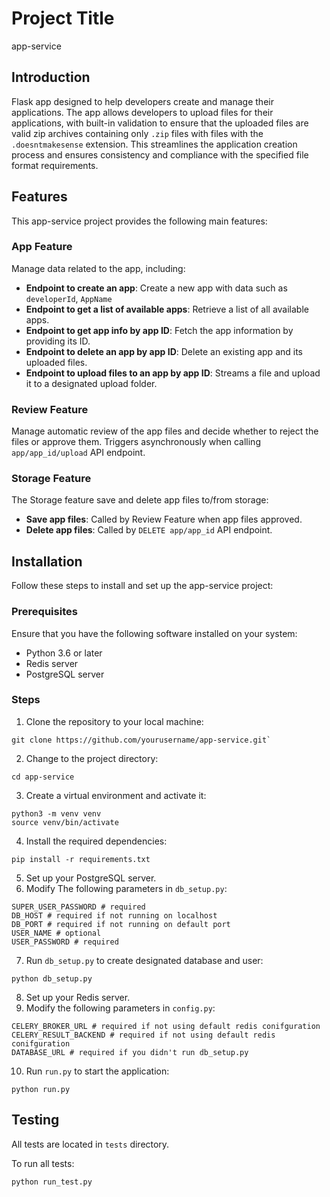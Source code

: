 # Project Title

app-service

## Introduction

Flask app designed to help developers create and manage their applications. The app allows developers to upload files
for their applications, with built-in validation to ensure that the uploaded files are valid zip archives containing
only `.zip` files with files with the `.doesntmakesense` extension. This streamlines the application creation process and ensures
consistency and compliance with the specified file format requirements.

## Features

This app-service project provides the following main features:

### App Feature

Manage data related to the app, including:

- **Endpoint to create an app**: Create a new app with data such as `developerId`, `AppName`
- **Endpoint to get a list of available apps**: Retrieve a list of all available apps.
- **Endpoint to get app info by app ID**: Fetch the app information by providing its ID.
- **Endpoint to delete an app by app ID**: Delete an existing app and its uploaded files.
- **Endpoint to upload files to an app by app ID**: Streams a file and upload it to a designated upload folder.

### Review Feature

Manage automatic review of the app files and decide whether to reject the files or approve them. Triggers asynchronously
when calling `app/app_id/upload` API endpoint.

### Storage Feature

The Storage feature save and delete app files to/from storage:

- **Save app files**: Called by Review Feature when app files approved.
- **Delete app files**: Called by `DELETE app/app_id` API endpoint.

## Installation

Follow these steps to install and set up the app-service project:

### Prerequisites

Ensure that you have the following software installed on your system:

- Python 3.6 or later
- Redis server
- PostgreSQL server

### Steps

1. Clone the repository to your local machine:

```
git clone https://github.com/yourusername/app-service.git`
```

2. Change to the project directory:

```
cd app-service
```

3. Create a virtual environment and activate it:

```
python3 -m venv venv
source venv/bin/activate
```

4. Install the required dependencies:

```
pip install -r requirements.txt
```

5. Set up your PostgreSQL server.
6. Modify The following parameters in `db_setup.py`:

```
SUPER_USER_PASSWORD # required
DB_HOST # required if not running on localhost
DB_PORT # required if not running on default port
USER_NAME # optional
USER_PASSWORD # required
```

7. Run `db_setup.py` to create designated database and user:

```
python db_setup.py
```

8. Set up your Redis server.
9. Modify the following parameters in `config.py`:

```
CELERY_BROKER_URL # required if not using default redis conifguration
CELERY_RESULT_BACKEND # required if not using default redis conifguration
DATABASE_URL # required if you didn't run db_setup.py
```

10. Run `run.py` to start the application:

```
python run.py
```

## Testing
All tests are located in `tests` directory. 

To run all tests:
```
python run_test.py
```
